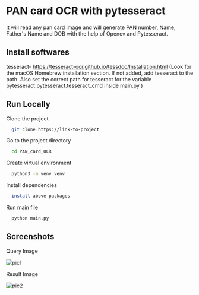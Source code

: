 
# PAN card OCR with pytesseract

It will read any pan card image and will generate PAN number, Name, Father's Name and DOB with the help of Opencv and Pytesseract.
 
## Install softwares

tesseract- https://tesseract-ocr.github.io/tessdoc/Installation.html (Look for the macOS Homebrew installation section. If not added, add tesseract to the path. Also set the correct path for tesseract for the variable pytesseract.pytesseract.tesseract_cmd inside main.py )

## Run Locally

Clone the project

```bash
  git clone https://link-to-project
```

Go to the project directory

```bash
  cd PAN_card_OCR
```

Create virtual environment

```bash
  python3 -m venv venv
```

Install dependencies

```bash
  install above packages
```

Run main file

```bash
  python main.py
```

  
## Screenshots
Query Image

![pic1](pan1.jpg)

Result Image

![pic2](result.JPG)


  
